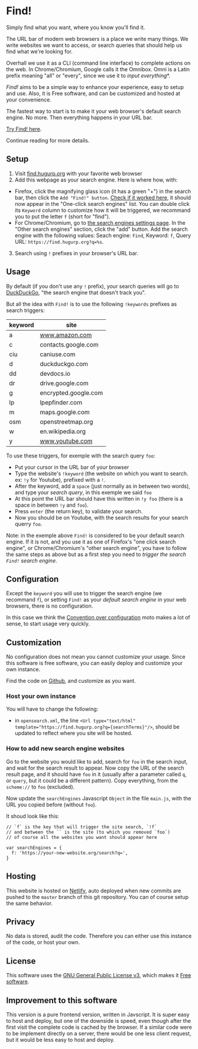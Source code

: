 # Find!

Simply find what you want, where you know you'll find it.

The URL bar of modern web browsers is a place we write many things. We
write websites we want to access, or search queries that should help
us find what we're looking for.

Overhall we use it as a CLI (command line interface) to complete
actions on the web. In Chrome/Chromium, Google calls it the
Omnibox. Omni is a Latin prefix meaning "all" or "every", since we use
it to *input everything**.

*Find!* aims to be a simple way to enhance your experience, easy to
setup and use. Also, it is Free software, and can be customized and
hosted at your convenience.

The fastest way to start is to make it your web browser's
default search engine. No more. Then everything happens in your URL bar.

[Try Find! here](https://find.hugurp.org).

Continue reading for more details.

## Setup

1. Visit [find.hugurp.org](https://find.hugurp.org) with your favorite web browser
2. Add this webpage as your search engine. Here is where how, with:
  * Firefox, click the magnifying glass icon (it has a green "+") in
the search bar, then click the `Add "Find!" button`. [Check if it
worked here](about:preferences#search), it should now appear in the
"One-click search engines" list. You can double click its `Keyword`
column to customize how it will be triggered, we recommand you to put
the letter `f` (short for "find").
  * For Chrome/Chromium, go to [the search engines settings
page](chrome://settings/searchEngines). In the "Other search engines"
section, click the "add" button. Add the search engine with the
following values: Seach engine: `Find`, Keyword: `f`, Query URL:
`https://find.hugurp.org?q=%s`.
3. Search using `!` prefixes in your browser's URL bar.


## Usage

By default (if you don't use any `!` prefix), your search queries will
go to [DuckDuckGo](https://duckduckgo.com), "the search engine that
doesn't track you".

But all the idea with `Find!` is to use the following `!keywords`
prefixes as search triggers:

| keyword | site                 |
| ---     | ---                  |
| a       | www.amazon.com       |
| c       | contacts.google.com  |
| ciu     | caniuse.com          |
| d       | duckduckgo.com       |
| dd      | devdocs.io           |
| dr      | drive.google.com     |
| g       | encrypted.google.com |
| lp      | lpepfinder.com       |
| m       | maps.google.com      |
| osm     | openstreetmap.org    |
| w       | en.wikipedia.org     |
| y       | www.youtube.com      |


To use these triggers, for exemple with the search query `foo`:
- Put your cursor in the URL bar of your browser
- Type the website's `!keyword` (the website on which you want to
  search. ex: `!y` for Youtube), prefixed with a `!`.
- After the keyword, add a `space` (just normally as in between two
  words), and type your *search query*, in this exemple we said
  `foo`
- At this point the URL bar should have this written in `!y foo` (there
  is a space in between `!y` and `foo`).
- Press `enter` (the return key), to validate your search.
- Now you should be on Youtube, with the search results for your
  search querry `foo`.

Note: in the exemple above `Find!` is considered to be your default
search engine. If it is not, and you use it as one of Firefox's "one click
search engine", or Chrome/Chromium's "other search engine", you have
to follow the same steps as above but as a first step you need to
*trigger the search `Find!` search engine*.

## Configuration

Except the `keyword` you will use to trigger the search engine (we
recommand `f`), or setting `Find!` as your *default search engine* in
your web browsers, there is no configuration.

In this case we think the [Convention over
configuration](https://en.wikipedia.org/wiki/Convention_over_configuration)
moto makes a lot of sense, to start usage very quickly.


## Customization

No configuration does not mean you cannot customize your usage. Since
this software is free software, you can easily
deploy and customize your own instance.

Find the code on [Github](https://github.com/hugurp/find), and
customize as you want.

### Host your own instance 

You will have to change the following:

- in `opensearch.xml`, the line `<Url type="text/html"
  template="https://find.hugurp.org?q={searchTerms}"/>`, should be
  updated to reflect where you site will be hosted.

### How to add new search engine websites

Go to the website you would like to add, search for `foo` in the
search input, and wait for the search result to appear. Now copy the
URL of the search result page, and it should have `foo` in it (usually
after a parameter called `q`, or `query`, but it could be a different
pattern). Copy everything, from the `scheme://` to `foo` (excluded).

Now update the `searchEngines` Javascript `Object`
in the file `main.js`, with the URL you copied before (without `foo`).

It shoud look like this:

```
// `f` is the key that will trigger the site search, `!f`
// and between the `` is the site (to which you removed `foo`)
// of course all the websites you want should appear here

var searchEngines = {
  f: 'https://your-new-website.org/search?q=',
}
```

## Hosting

This website is hosted on [Netlify](https://www.netlify.com/), auto
deployed when new commits are pushed to the `master` branch of this
git repository. You can of course setup the same behavior.


## Privacy

No data is stored, audit the code. Therefore you can either use this
instance of the code, or host your own.


## License

This software uses the [GNU General Public License
v3](https://www.gnu.org/licenses/gpl.html), which makes it [Free
software](https://en.wikipedia.org/wiki/Free_software).

## Improvement to this software

This version is a pure frontend version, written in Javscript. It is
super easy to host and deploy, but one of the downside is speed, even
though after the first visit the complete code is cached by the
browser. If a similar code were to be implement directly on a server,
there would be one less client request, but it would be less easy to
host and deploy.
